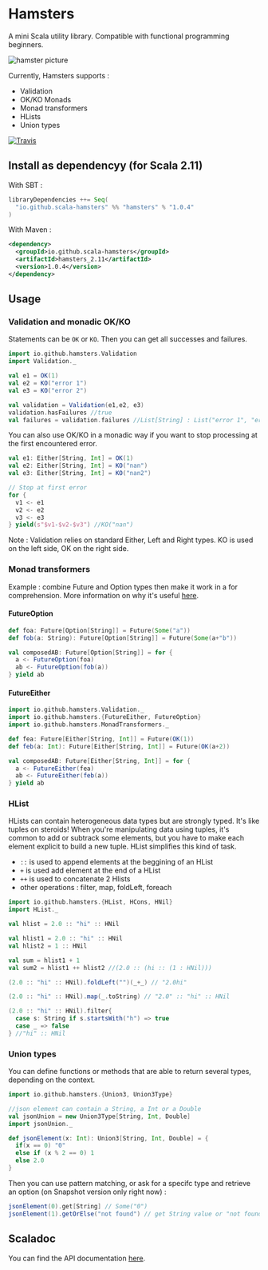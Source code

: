 # Hamsters

A mini Scala utility library. Compatible with functional programming beginners.

![hamster picture](https://avatars2.githubusercontent.com/u/18599689?v=3&s=200)

Currently, Hamsters supports :

 * Validation
 * OK/KO Monads
 * Monad transformers
 * HLists
 * Union types

[![Travis](https://travis-ci.org/scala-hamsters/hamsters.svg?branch=master)](https://travis-ci.org/scala-hamsters/hamsters)

## Install as dependencyy (for Scala 2.11)

With SBT :

```scala
libraryDependencies ++= Seq(
  "io.github.scala-hamsters" %% "hamsters" % "1.0.4"
)
```

With Maven :

```xml
<dependency>
  <groupId>io.github.scala-hamsters</groupId>
  <artifactId>hamsters_2.11</artifactId>
  <version>1.0.4</version>
</dependency>
```

## Usage

### Validation and monadic OK/KO

Statements can be `OK` or `KO`. Then you can get all successes and failures.

```scala
import io.github.hamsters.Validation
import Validation._

val e1 = OK(1)
val e2 = KO("error 1")
val e3 = KO("error 2")

val validation = Validation(e1,e2, e3)
validation.hasFailures //true
val failures = validation.failures //List[String] : List("error 1", "error 2")
```

You can also use OK/KO in a monadic way if you want to stop processing at the first encountered error.

```scala
val e1: Either[String, Int] = OK(1)
val e2: Either[String, Int] = KO("nan")
val e3: Either[String, Int] = KO("nan2")

// Stop at first error
for {
  v1 <- e1
  v2 <- e2
  v3 <- e3
} yield(s"$v1-$v2-$v3") //KO("nan")
```

Note : Validation relies on standard Either, Left and Right types. KO is used on the left side, OK on the right side.

###  Monad transformers

Example : combine Future and Option types then make it work in a for comprehension.
More information on why it's useful [here](http://loicdescotte.github.io/posts/scala-compose-option-future/).

#### FutureOption

```scala
def foa: Future[Option[String]] = Future(Some("a"))
def fob(a: String): Future[Option[String]] = Future(Some(a+"b"))

val composedAB: Future[Option[String]] = for {
  a <- FutureOption(foa)
  ab <- FutureOption(fob(a))
} yield ab
```

#### FutureEither

```scala
import io.github.hamsters.Validation._
import io.github.hamsters.{FutureEither, FutureOption}
import io.github.hamsters.MonadTransformers._

def fea: Future[Either[String, Int]] = Future(OK(1))
def feb(a: Int): Future[Either[String, Int]] = Future(OK(a+2))

val composedAB: Future[Either[String, Int]] = for {
  a <- FutureEither(fea)
  ab <- FutureEither(feb(a))
} yield ab
```

### HList

HLists can contain heterogeneous data types but are strongly typed. It's like tuples on steroids!
When you're manipulating data using tuples, it's common to add or subtrack some elements, but you have to make each element explicit to build a new tuple. HList simplifies this kind of task.

 * `::` is used to append elements at the beggining of an HList
 * `+` is used add element at the end of a HList
 * `++` is used to concatenate 2 Hlists
 * other operations : filter, map, foldLeft, foreach

```scala
import io.github.hamsters.{HList, HCons, HNil}
import HList._

val hlist = 2.0 :: "hi" :: HNil

val hlist1 = 2.0 :: "hi" :: HNil
val hlist2 = 1 :: HNil

val sum = hlist1 + 1
val sum2 = hlist1 ++ hlist2 //(2.0 :: (hi :: (1 : HNil)))

(2.0 :: "hi" :: HNil).foldLeft("")(_+_) // "2.0hi"

(2.0 :: "hi" :: HNil).map(_.toString) // "2.0" :: "hi" :: HNil

(2.0 :: "hi" :: HNil).filter{
  case s: String if s.startsWith("h") => true
  case _ => false
} //"hi" :: HNil

```

### Union types

You can define functions or methods that are able to return several types, depending on the context.

```scala
import io.github.hamsters.{Union3, Union3Type}

//json element can contain a String, a Int or a Double
val jsonUnion = new Union3Type[String, Int, Double]
import jsonUnion._

def jsonElement(x: Int): Union3[String, Int, Double] = {
  if(x == 0) "0"
  else if (x % 2 == 0) 1
  else 2.0
}
```

Then you can use pattern matching, or ask for a specifc type and retrieve an option (on Snapshot version only right now) :

```scala
jsonElement(0).get[String] // Some("0")
jsonElement(1).getOrElse("not found") // get String value or "not found" if get[String] is undefined
```

## Scaladoc

You can find the API documentation [here](http://scala-hamsters.github.io/hamsters/api).
